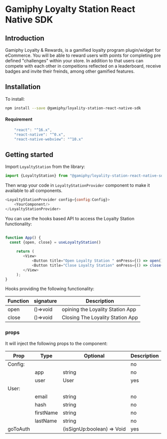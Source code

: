 # Gamiphy Loyalty Station React Native SDK  
  
  
## Introduction  
  
Gamiphy Loyalty & Rewards, is a gamified loyalty program plugin/widget for eCommerce. You will be able to reward users with points for completing pre defined "challenges" within your store. In addition to that users can compete with each other in compeitions reflected on a leaderboard, receive badges and invite their freinds, among other gamified features.  
    
## Installation  
  
To install:  
```sh  
npm install --save @gamiphy/loyality-station-react-native-sdk  
```   

#### Requirement

```javascript
	"react": "^16.x",  
	"react-native": "^0.x",  
	"react-native-webview": "^10.x"
```

## Getting started  
  
  
Import  `LoyaltyStation` from the library:  
  
```javascript  
import {LoyaltyStation} from "@gamiphy/loyality-station-react-native-sdk"
```  
  
Then wrap your code in  `LoyaltyStationProvider` component to make it available to all components.  
  
```javascript  
<LoyaltyStationProvider config={config:Config}>    
    <YourComponent/>  
</LoyaltyStationProvider>  
```  
  
You can use the hooks based API to access the Loyalty Station functionality:   
  
```javascript  
  
function App() {  
  const {open, close} = useLoyaltyStation()  
 
	 return (
		<View>    
			<Button title="Open Loyalty Station " onPress={() => open()}/>    
			<Button title="Close Loyalty Station" onPress={() => close()}/>    
		</View>  
	 );
}  
```  

Hooks providing the following functionality: 

|  Function|  signature|Description
|---------------------|---------------------|---------------------|
| open   | ()=>void| opining the Loyality Station App 
| close |()=>void | Closing The Loyality Station App 




  
  
###  props  
  
It will inject the following props to the component:  

| Prop|Type|Optional| Description|
|-------------------------|-------------------------------------------|-------------------------------------------|-------------------------------------------|
| Config:   |||no|
|     | app  | string  |   no|  The app ID|
|     | user |  User | yes  |  
| User:   | |     |
|     | email  |string   | no  |  User's email|
|     | hash  | string  |  no  |  The hash value is generated using the client hmac as a key, sha256 as the algorithm, and the value is constructed as this appId|email. const hash = hmacSHA512('appId|email', appKey);|
|     | firstName   |string   |no   |  User's first name|
|     | lastName  |string   |no   |  User's last name|
|goToAuth| |(isSignUp:boolean) => Void| yes | listener on the "Sign in" button |


